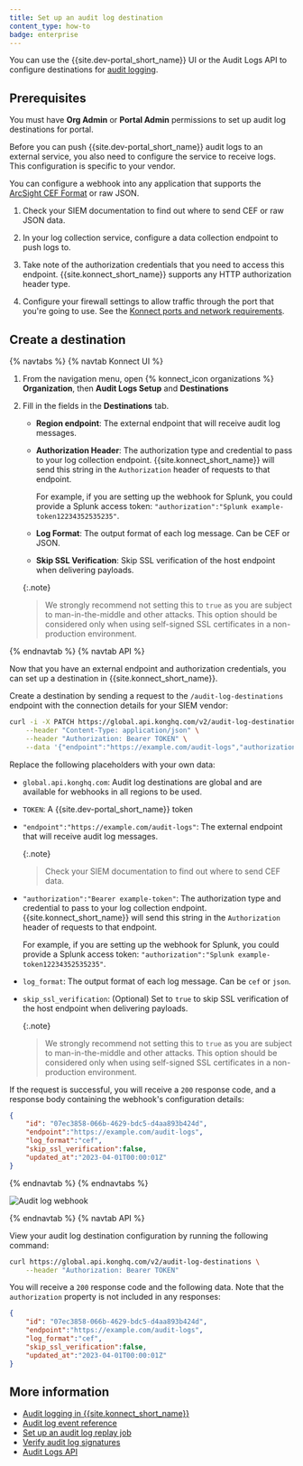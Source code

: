 ```yaml
---
title: Set up an audit log destination
content_type: how-to
badge: enterprise
---
```


You can use the {{site.dev-portal_short_name}} UI or the Audit Logs API to configure destinations for [audit logging](/konnect/org-management/audit-logging/).
  
## Prerequisites

You must have **Org Admin** or **Portal Admin** permissions to set up audit log destinations for portal.

Before you can push {{site.dev-portal_short_name}} audit logs to an external service, you also need to configure the service to receive logs. 
This configuration is specific to your vendor.

You can configure a webhook into any application that supports the [ArcSight CEF Format](https://docs.centrify.com/Content/IntegrationContent/SIEM/arcsight-cef/arcsight-cef-format.htm) or raw JSON.

1. Check your SIEM documentation to find out where to send CEF or raw JSON data.

1. In your log collection service, configure a data collection endpoint to push logs to.

1. Take note of the authorization credentials that you need to access this endpoint. {{site.konnect_short_name}} supports any HTTP authorization header type.

1. Configure your firewall settings to allow traffic through the port that you're going to use. 
See the [Konnect ports and network requirements](/konnect/network/).

## Create a destination

{% navtabs %}
{% navtab Konnect UI %}

1. From the navigation menu, open {% konnect_icon organizations %} **Organization**, then **Audit Logs Setup** and **Destinations**
1. Fill in the fields in the **Destinations** tab.
   * **Region endpoint**: The external endpoint that will receive audit log messages. 
   * **Authorization Header**: The authorization type and credential to pass to your log collection endpoint. 
    {{site.konnect_short_name}} will send this string in the `Authorization` header of requests to that endpoint.

     For example, if you are setting up the webhook for Splunk, you could provide a Splunk access token: 
     `"authorization":"Splunk example-token12234352535235"`.
        
    * **Log Format**: The output format of each log message. Can be CEF or JSON.
    * **Skip SSL Verification**: Skip SSL verification of the host endpoint when delivering payloads.

     {:.note}
     > We strongly recommend not setting this to `true` as you are subject to man-in-the-middle and other attacks. This option should be considered only when using self-signed SSL certificates in a non-production environment.

{% endnavtab %}
{% navtab API %}

Now that you have an external endpoint and authorization credentials, you can set up a destination in {{site.konnect_short_name}}.

Create a destination by sending a request to the `/audit-log-destinations` endpoint with the connection details for your SIEM vendor:

```sh
curl -i -X PATCH https://global.api.konghq.com/v2/audit-log-destinations \
    --header "Content-Type: application/json" \
    --header "Authorization: Bearer TOKEN" \
    --data '{"endpoint":"https://example.com/audit-logs","authorization":"Bearer example-token","log_format":"cef"}'
```

Replace the following placeholders with your own data:
* `global.api.konghq.com`: Audit log destinations are global and are available for webhooks in all regions to be used.
* `TOKEN`: A {{site.dev-portal_short_name}} token
* `"endpoint":"https://example.com/audit-logs"`: The external endpoint that will receive audit log messages. 
   
   {:.note}
    > Check your SIEM documentation to find out where to send CEF data.
    
* `"authorization":"Bearer example-token"`: The authorization type and credential to pass to your log collection endpoint. 
{{site.konnect_short_name}} will send this string in the `Authorization` header of requests to that endpoint.

    For example, if you are setting up the webhook for Splunk, you could provide a Splunk access token: `"authorization":"Splunk example-token12234352535235"`.

* `log_format`: The output format of each log message. Can be `cef` or `json`.
* `skip_ssl_verification`: (Optional) Set to `true` to skip SSL verification of the host endpoint when delivering payloads.

  {:.note}
  > We strongly recommend not setting this to `true` as you are subject to man-in-the-middle and other attacks. This option should be considered only when using self-signed SSL certificates in a non-production environment.

If the request is successful, you will receive a `200` response code, and a response body containing the webhook's configuration details: 

```json
{
    "id": "07ec3858-066b-4629-bdc5-d4aa893b424d",
    "endpoint":"https://example.com/audit-logs",
    "log_format":"cef",
    "skip_ssl_verification":false,
    "updated_at":"2023-04-01T00:00:01Z"
}
```

{% endnavtab %}
{% endnavtabs %}


![Audit log webhook](/assets/images/products/konnect/audit-logs/konnect-audit-log-webhook.png)

{% endnavtab %}
{% navtab API %}

View your audit log destination configuration by running the following command:

```sh
curl https://global.api.konghq.com/v2/audit-log-destinations \
    --header "Authorization: Bearer TOKEN"
```

You will receive a `200` response code and the following data. Note that the `authorization` property is not included in any responses:

```json
{
    "id": "07ec3858-066b-4629-bdc5-d4aa893b424d",
    "endpoint":"https://example.com/audit-logs",
    "log_format":"cef",
    "skip_ssl_verification":false,
    "updated_at":"2023-04-01T00:00:01Z"
}
```


## More information
* [Audit logging in {{site.konnect_short_name}}](/konnect/org-management/audit-logging/)
* [Audit log event reference](/konnect/org-management/audit-logging/reference/)
* [Set up an audit log replay job](/konnect/org-management/audit-logging/replay-job/)
* [Verify audit log signatures](/konnect/org-management/audit-logging/verify-signatures/)
* [Audit Logs API](/konnect/api/audit-logs/latest/)
